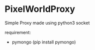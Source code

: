 # PixelWorldProxy
Simple Proxy made using python3 socket 

requirement:
- pymongo (pip install pymongo)
